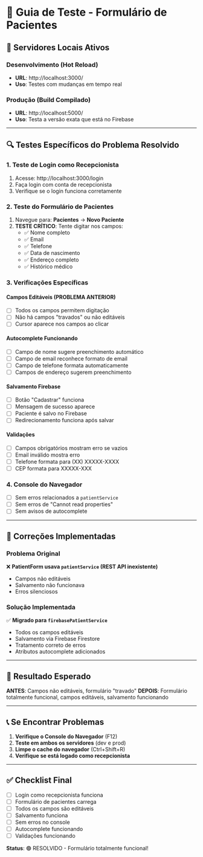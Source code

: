 # 🧪 Guia de Teste - Formulário de Pacientes

## 🚀 Servidores Locais Ativos

### **Desenvolvimento (Hot Reload)**
- **URL**: http://localhost:3000/
- **Uso**: Testes com mudanças em tempo real

### **Produção (Build Compilado)**
- **URL**: http://localhost:5000/
- **Uso**: Testa a versão exata que está no Firebase

---

## 🔍 Testes Específicos do Problema Resolvido

### **1. Teste de Login como Recepcionista**
1. Acesse: http://localhost:3000/login
2. Faça login com conta de recepcionista
3. Verifique se o login funciona corretamente

### **2. Teste do Formulário de Pacientes**
1. Navegue para: **Pacientes** → **Novo Paciente**
2. **TESTE CRÍTICO**: Tente digitar nos campos:
   - ✅ Nome completo
   - ✅ Email
   - ✅ Telefone
   - ✅ Data de nascimento
   - ✅ Endereço completo
   - ✅ Histórico médico

### **3. Verificações Específicas**

#### **Campos Editáveis (PROBLEMA ANTERIOR)**
- [ ] Todos os campos permitem digitação
- [ ] Não há campos "travados" ou não editáveis
- [ ] Cursor aparece nos campos ao clicar

#### **Autocomplete Funcionando**
- [ ] Campo de nome sugere preenchimento automático
- [ ] Campo de email reconhece formato de email
- [ ] Campo de telefone formata automaticamente
- [ ] Campos de endereço sugerem preenchimento

#### **Salvamento Firebase**
- [ ] Botão "Cadastrar" funciona
- [ ] Mensagem de sucesso aparece
- [ ] Paciente é salvo no Firebase
- [ ] Redirecionamento funciona após salvar

#### **Validações**
- [ ] Campos obrigatórios mostram erro se vazios
- [ ] Email inválido mostra erro
- [ ] Telefone formata para (XX) XXXXX-XXXX
- [ ] CEP formata para XXXXX-XXX

### **4. Console do Navegador**
- [ ] Sem erros relacionados a `patientService`
- [ ] Sem erros de "Cannot read properties"
- [ ] Sem avisos de autocomplete

---

## 🔧 Correções Implementadas

### **Problema Original**
❌ **PatientForm usava `patientService` (REST API inexistente)**
- Campos não editáveis
- Salvamento não funcionava
- Erros silenciosos

### **Solução Implementada**
✅ **Migrado para `firebasePatientService`**
- Todos os campos editáveis
- Salvamento via Firebase Firestore
- Tratamento correto de erros
- Atributos autocomplete adicionados

---

## 🎯 Resultado Esperado

**ANTES**: Campos não editáveis, formulário "travado"
**DEPOIS**: Formulário totalmente funcional, campos editáveis, salvamento funcionando

---

## 📞 Se Encontrar Problemas

1. **Verifique o Console do Navegador** (F12)
2. **Teste em ambos os servidores** (dev e prod)
3. **Limpe o cache do navegador** (Ctrl+Shift+R)
4. **Verifique se está logado como recepcionista**

---

## ✅ Checklist Final

- [ ] Login como recepcionista funciona
- [ ] Formulário de pacientes carrega
- [ ] Todos os campos são editáveis
- [ ] Salvamento funciona
- [ ] Sem erros no console
- [ ] Autocomplete funcionando
- [ ] Validações funcionando

**Status**: 🟢 RESOLVIDO - Formulário totalmente funcional!